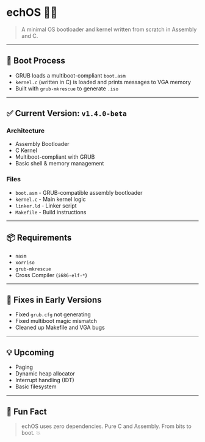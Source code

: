 # echOS 🔧🧠

> A minimal OS bootloader and kernel written from scratch in Assembly and C.

---

## 🚀 Boot Process
- GRUB loads a multiboot-compliant `boot.asm`
- `kernel.c` (written in C) is loaded and prints messages to VGA memory
- Built with `grub-mkrescue` to generate `.iso`

---

## ✅ Current Version: `v1.4.0-beta`

### Architecture
- Assembly Bootloader
- C Kernel
- Multiboot-compliant with GRUB
- Basic shell & memory management

### Files
- `boot.asm` - GRUB-compatible assembly bootloader
- `kernel.c` - Main kernel logic
- `linker.ld` - Linker script
- `Makefile` - Build instructions

---

## 📦 Requirements
- `nasm`
- `xorriso`
- `grub-mkrescue`
- Cross Compiler (`i686-elf-*`)

---

## 🐛 Fixes in Early Versions
- Fixed `grub.cfg` not generating
- Fixed multiboot magic mismatch
- Cleaned up Makefile and VGA bugs

---

## 💡 Upcoming
- Paging
- Dynamic heap allocator
- Interrupt handling (IDT)
- Basic filesystem

---

## 🧠 Fun Fact
> echOS uses zero dependencies. Pure C and Assembly. From bits to boot. 💥



